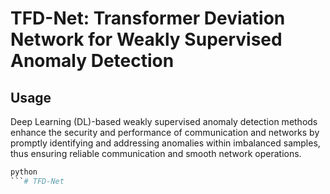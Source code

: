 # TFD-Net: Transformer Deviation Network for Weakly Supervised Anomaly Detection

## Usage
Deep Learning (DL)-based weakly supervised anomaly detection methods enhance the security and performance of communication and networks by promptly identifying and addressing anomalies within imbalanced samples, thus ensuring reliable communication and smooth network operations.
```python
python
```# TFD-Net
